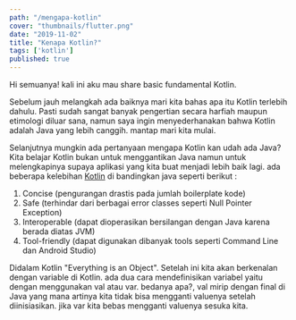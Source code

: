 ```yaml
---
path: "/mengapa-kotlin"
cover: "thumbnails/flutter.png"
date: "2019-11-02"
title: "Kenapa Kotlin?"
tags: ['kotlin']
published: true
---
```

Hi semuanya! kali ini aku mau share basic fundamental Kotlin.

Sebelum jauh melangkah ada baiknya mari kita bahas apa itu Kotlin terlebih dahulu. Pasti sudah sangat banyak pengertian secara harfiah maupun etimologi diluar sana, namun saya ingin menyederhanakan bahwa Kotlin adalah Java yang lebih canggih. mantap mari kita mulai. 

Selanjutnya mungkin ada pertanyaan mengapa Kotlin kan udah ada Java?
Kita belajar Kotlin bukan untuk menggantikan Java namun untuk melengkapinya supaya aplikasi yang kita buat menjadi lebih baik lagi. ada beberapa kelebihan [Kotlin](https://kotlinlang.org/) di bandingkan java seperti berikut : 

1. Concise (pengurangan drastis pada jumlah boilerplate kode)
2. Safe (terhindar dari berbagai error classes seperti Null Pointer Exception)
3. Interoperable (dapat dioperasikan bersilangan dengan Java karena berada diatas JVM)
4. Tool-friendly (dapat digunakan dibanyak tools seperti Command Line dan Android Studio)

Didalam Kotlin "Everything is an Object". Setelah ini kita akan berkenalan dengan variable di Kotlin. ada dua cara mendefinisikan variabel yaitu dengan menggunakan val atau var. bedanya apa?, val mirip dengan final di Java yang mana artinya kita tidak bisa mengganti valuenya setelah diinisiasikan. jika var kita bebas mengganti valuenya sesuka kita. 